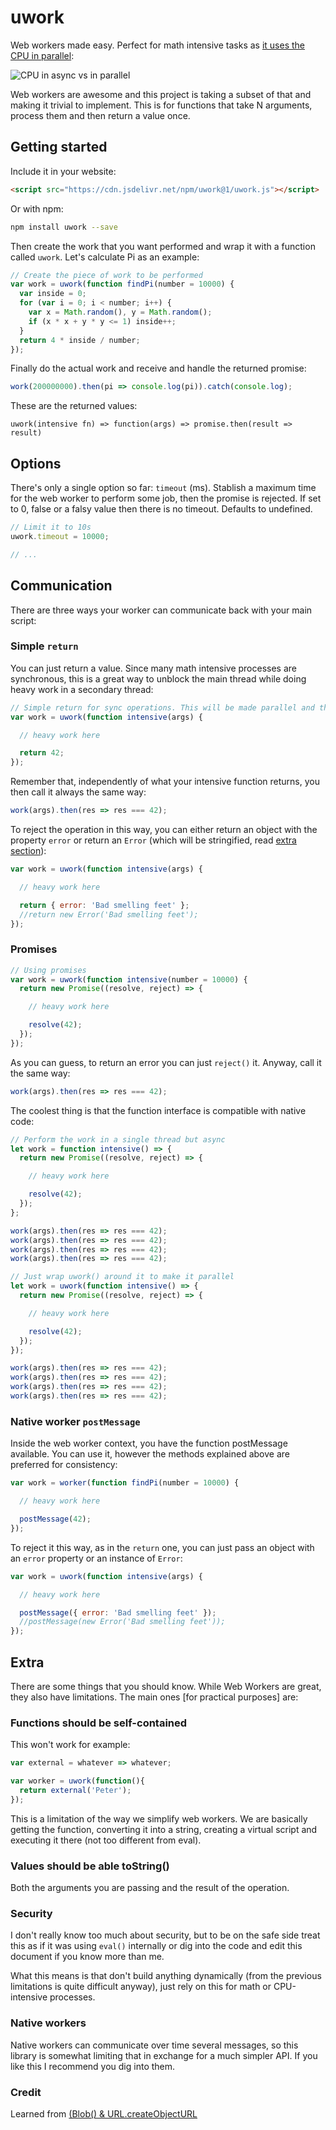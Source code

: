 # uwork

Web workers made easy. Perfect for math intensive tasks as [it uses the CPU in parallel](http://ejohn.org/blog/web-workers/):

![CPU in async vs in parallel](cpu.png)

Web workers are awesome and this project is taking a subset of that and making it trivial to implement. This is for functions that take N arguments, process them and then return a value once.



## Getting started

Include it in your website:

```html
<script src="https://cdn.jsdelivr.net/npm/uwork@1/uwork.js"></script>
```

Or with npm:

```bash
npm install uwork --save
```

Then create the work that you want performed and wrap it with a function called `uwork`. Let's calculate Pi as an example:

```js
// Create the piece of work to be performed
var work = uwork(function findPi(number = 10000) {
  var inside = 0;
  for (var i = 0; i < number; i++) {
    var x = Math.random(), y = Math.random();
    if (x * x + y * y <= 1) inside++;
  }
  return 4 * inside / number;
});
```

Finally do the actual work and receive and handle the returned promise:

```js
work(200000000).then(pi => console.log(pi)).catch(console.log);
```

These are the returned values:

```
uwork(intensive fn) => function(args) => promise.then(result => result)
```



## Options

There's only a single option so far: `timeout` (ms). Stablish a maximum time for the web worker to perform some job, then the promise is rejected. If set to 0, false or a falsy value then there is no timeout. Defaults to undefined.

```js
// Limit it to 10s
uwork.timeout = 10000;

// ...
```



## Communication

There are three ways your worker can communicate back with your main script:

### Simple `return`

You can just return a value. Since many math intensive processes are synchronous, this is a great way to unblock the main thread while doing heavy work in a secondary thread:

```js
// Simple return for sync operations. This will be made parallel and thus async
var work = uwork(function intensive(args) {

  // heavy work here

  return 42;
});
```

Remember that, independently of what your intensive function returns, you then call it always the same way:

```js
work(args).then(res => res === 42);
```

To reject the operation in this way, you can either return an object with the property `error` or return an `Error` (which will be stringified, read [extra section](#extra)):

```js
var work = uwork(function intensive(args) {

  // heavy work here

  return { error: 'Bad smelling feet' };
  //return new Error('Bad smelling feet');
});
```



### Promises

```js
// Using promises
var work = uwork(function intensive(number = 10000) {
  return new Promise((resolve, reject) => {

    // heavy work here

    resolve(42);
  });
});
```

As you can guess, to return an error you can just `reject()` it. Anyway, call it the same way:

```js
work(args).then(res => res === 42);
```

The coolest thing is that the function interface is compatible with native code:

```js
// Perform the work in a single thread but async
let work = function intensive() => {
  return new Promise((resolve, reject) => {

    // heavy work here

    resolve(42);
  });
};

work(args).then(res => res === 42);
work(args).then(res => res === 42);
work(args).then(res => res === 42);
work(args).then(res => res === 42);
```

```js
// Just wrap uwork() around it to make it parallel
let work = uwork(function intensive() => {
  return new Promise((resolve, reject) => {

    // heavy work here

    resolve(42);
  });
});

work(args).then(res => res === 42);
work(args).then(res => res === 42);
work(args).then(res => res === 42);
work(args).then(res => res === 42);
```



### Native worker `postMessage`

Inside the web worker context, you have the function postMessage available. You can use it, however the methods explained above are preferred for consistency:

```js
var work = worker(function findPi(number = 10000) {

  // heavy work here

  postMessage(42);
});
```

To reject it this way, as in the `return` one, you can just pass an object with an `error` property or an instance of `Error`:

```js
var work = uwork(function intensive(args) {

  // heavy work here

  postMessage({ error: 'Bad smelling feet' });
  //postMessage(new Error('Bad smelling feet'));
});
```


## Extra

There are some things that you should know. While Web Workers are great, they also have limitations. The main ones [for practical purposes] are:

### Functions should be self-contained

This won't work for example:

```js
var external = whatever => whatever;

var worker = uwork(function(){
  return external('Peter');
});
```

This is a limitation of the way we simplify web workers. We are basically getting the function, converting it into a string, creating a virtual script and executing it there (not too different from eval).

### Values should be able toString()

Both the arguments you are passing and the result of the operation.


### Security

I don't really know too much about security, but to be on the safe side treat this as if it was using `eval()` internally or dig into the code and edit this document if you know more than me.

What this means is that don't build anything dynamically (from the previous limitations is quite difficult anyway), just rely on this for math or CPU-intensive processes.


### Native workers

Native workers can communicate over time several messages, so this library is somewhat limiting that in exchange for a much simpler API. If you like this I recommend you dig into them.


### Credit

Learned from [(Blob() & URL.createObjectURL](jsfiddle.net/christopheviau/90syrp0q/)
